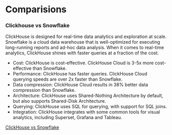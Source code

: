 # Comparisions

### Clickhouse vs Snowflake

ClickHouse is designed for real-time data analytics and exploration at scale. Snowflake is a cloud data warehouse that is well-optimized for executing long-running reports and ad-hoc data analysis. When it comes to real-time analytics, ClickHouse shines with faster queries at a fraction of the cost.

- Cost: ClickHouse is cost-effective. ClickHouse Cloud is 3-5x more cost-effective than Snowflake.
- Performance: ClickHouse has faster queries. ClickHouse Cloud querying speeds are over 2x faster than Snowflake.
- Data compression: ClickHouse Cloud results in 38% better data compression than Snowflake.
- Architecture: ClickHouse uses Shared-Nothing Architecture by default, but also supports Shared-Disk Architecture.
- Querying: ClickHouse uses SQL for querying, with support for SQL joins.
- Integration: ClickHouse integrates with some common tools for visual analytics, including Superset, Grafana and Tableau.

[ClickHouse vs Snowflake](https://clickhouse.com/comparison/snowflake)
